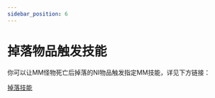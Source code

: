 ```yaml
---
sidebar_position: 6
---
```


# 掉落物品触发技能

你可以让MM怪物死亡后掉落的NI物品触发指定MM技能，详见下方链接：

[掉落技能](物品/物品配置/额外选项.md#掉落技能)